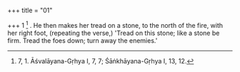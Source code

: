 +++
title = "01"

+++
1 [^1] . He then makes her tread on a stone, to the north of the fire, with her right foot, (repeating the verse,) 'Tread on this stone; like a stone be firm. Tread the foes down; turn away the enemies.'


[^1]:  7, 1. Āśvalāyana-Gṛhya I, 7, 7; Śāṅkhāyana-Gṛhya I, 13, 12.
